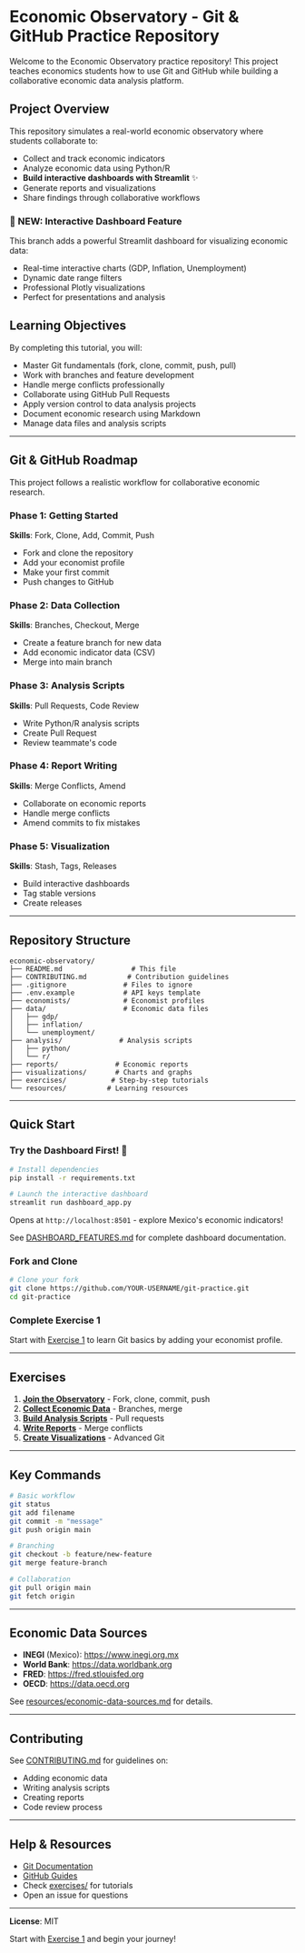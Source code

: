 # Economic Observatory - Git & GitHub Practice Repository

Welcome to the Economic Observatory practice repository! This project teaches economics students how to use Git and GitHub while building a collaborative economic data analysis platform.

## Project Overview

This repository simulates a real-world economic observatory where students collaborate to:
- Collect and track economic indicators
- Analyze economic data using Python/R
- **Build interactive dashboards with Streamlit** ✨
- Generate reports and visualizations
- Share findings through collaborative workflows

### 🎯 NEW: Interactive Dashboard Feature

This branch adds a powerful Streamlit dashboard for visualizing economic data:
- Real-time interactive charts (GDP, Inflation, Unemployment)
- Dynamic date range filters
- Professional Plotly visualizations
- Perfect for presentations and analysis

## Learning Objectives

By completing this tutorial, you will:
- Master Git fundamentals (fork, clone, commit, push, pull)
- Work with branches and feature development
- Handle merge conflicts professionally
- Collaborate using GitHub Pull Requests
- Apply version control to data analysis projects
- Document economic research using Markdown
- Manage data files and analysis scripts

---

## Git & GitHub Roadmap

This project follows a realistic workflow for collaborative economic research.

### Phase 1: Getting Started
**Skills**: Fork, Clone, Add, Commit, Push

- Fork and clone the repository
- Add your economist profile
- Make your first commit
- Push changes to GitHub

### Phase 2: Data Collection
**Skills**: Branches, Checkout, Merge

- Create a feature branch for new data
- Add economic indicator data (CSV)
- Merge into main branch

### Phase 3: Analysis Scripts
**Skills**: Pull Requests, Code Review

- Write Python/R analysis scripts
- Create Pull Request
- Review teammate's code

### Phase 4: Report Writing
**Skills**: Merge Conflicts, Amend

- Collaborate on economic reports
- Handle merge conflicts
- Amend commits to fix mistakes

### Phase 5: Visualization
**Skills**: Stash, Tags, Releases

- Build interactive dashboards
- Tag stable versions
- Create releases

---

## Repository Structure

```
economic-observatory/
├── README.md                 # This file
├── CONTRIBUTING.md          # Contribution guidelines
├── .gitignore              # Files to ignore
├── .env.example            # API keys template
├── economists/             # Economist profiles
├── data/                   # Economic data files
│   ├── gdp/
│   ├── inflation/
│   └── unemployment/
├── analysis/              # Analysis scripts
│   ├── python/
│   └── r/
├── reports/              # Economic reports
├── visualizations/       # Charts and graphs
├── exercises/           # Step-by-step tutorials
└── resources/          # Learning resources
```

---

## Quick Start

### Try the Dashboard First! 🚀

```bash
# Install dependencies
pip install -r requirements.txt

# Launch the interactive dashboard
streamlit run dashboard_app.py
```

Opens at `http://localhost:8501` - explore Mexico's economic indicators!

See [DASHBOARD_FEATURES.md](DASHBOARD_FEATURES.md) for complete dashboard documentation.

### Fork and Clone

```bash
# Clone your fork
git clone https://github.com/YOUR-USERNAME/git-practice.git
cd git-practice
```

### Complete Exercise 1

Start with [Exercise 1](exercises/exercise-1-setup.md) to learn Git basics by adding your economist profile.

---

## Exercises

1. **[Join the Observatory](exercises/exercise-1-setup.md)** - Fork, clone, commit, push
2. **[Collect Economic Data](exercises/exercise-2-data-collection.md)** - Branches, merge
3. **[Build Analysis Scripts](exercises/exercise-3-analysis.md)** - Pull requests
4. **[Write Reports](exercises/exercise-4-reporting.md)** - Merge conflicts
5. **[Create Visualizations](exercises/exercise-5-visualization.md)** - Advanced Git

---

## Key Commands

```bash
# Basic workflow
git status
git add filename
git commit -m "message"
git push origin main

# Branching
git checkout -b feature/new-feature
git merge feature-branch

# Collaboration
git pull origin main
git fetch origin
```

---

## Economic Data Sources

- **INEGI** (Mexico): https://www.inegi.org.mx
- **World Bank**: https://data.worldbank.org
- **FRED**: https://fred.stlouisfed.org
- **OECD**: https://data.oecd.org

See [resources/economic-data-sources.md](resources/economic-data-sources.md) for details.

---

## Contributing

See [CONTRIBUTING.md](CONTRIBUTING.md) for guidelines on:
- Adding economic data
- Writing analysis scripts
- Creating reports
- Code review process

---

## Help & Resources

- [Git Documentation](https://git-scm.com/doc)
- [GitHub Guides](https://guides.github.com/)
- Check [exercises/](exercises/) for tutorials
- Open an issue for questions

---

**License**: MIT

Start with [Exercise 1](exercises/exercise-1-setup.md) and begin your journey!
